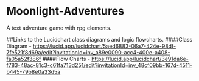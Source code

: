 # Moonlight-Adventures

A text adventure game with rpg elements.

##Links to the Lucidchart class diagrams and logic flowcharts.
####Class Diagram
    - https://lucid.app/lucidchart/5aed6883-06a7-424e-98df-7fe521f8d69a/edit?invitationId=inv_a89e0090-acc4-400e-a408-fa05a52f386f
####Flow Charts
    - https://lucid.app/lucidchart/3e91da6e-f783-48ac-81c3-c61fa713d251/edit?invitationId=inv_48cf09bb-167d-4511-b445-79b8e0a33d5a
